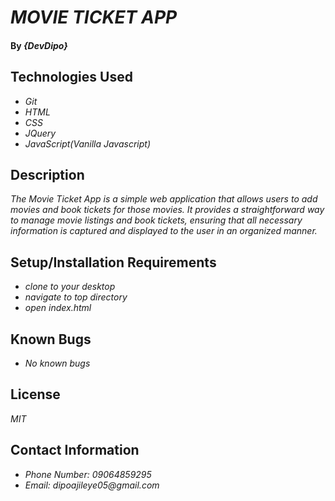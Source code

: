 # _MOVIE TICKET APP_

#### By _**{DevDipo}**_

## Technologies Used

* _Git_
* _HTML_
* _CSS_
* _JQuery_
* _JavaScript(Vanilla Javascript)_

## Description

_The Movie Ticket App is a simple web application that allows users to add movies and book tickets for those movies. It provides a straightforward way to manage movie listings and book tickets, ensuring that all necessary information is captured and displayed to the user in an organized manner._

## Setup/Installation Requirements

* _clone to your desktop_
* _navigate to top directory_
* _open index.html_


## Known Bugs

* _No known bugs_

## License

_MIT_

## Contact Information

* _Phone Number: 09064859295_
* _Email: dipoajileye05@gmail.com_